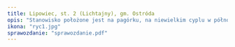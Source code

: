 ```yaml
---
title: Lipowiec, st. 2 (Lichtajny), gm. Ostróda
opis: "Stanowisko położone jest na pagórku, na niewielkim cyplu w północno-zachodniej części Jeziora Lichtajny. Teren został znacznie przekształcony w 3. ćwierci XX w. – szczyt pagórka zniwelowano, a ziemię rozepchnięto tworząc plateau na planie prostokąta, o wymiarach ok. 60 x 100 m. Łagodne zbocze opadające w kierunku jeziora, ku północy, również jest efektem współczesnych działań niwelacyjnych."
ikona: "ryc1.jpg"
sprawozdanie: "sprawozdanie.pdf"
---
```

